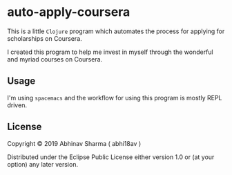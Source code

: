 # auto-apply-coursera

This is a little `Clojure` program which automates the process for applying for scholarships on Coursera.

I created this program to help me invest in myself through the wonderful and myriad courses on Coursera.

## Usage

I'm using `spacemacs` and the workflow for using this program is mostly REPL driven.

## License

Copyright © 2019 Abhinav Sharma ( abhi18av )

Distributed under the Eclipse Public License either version 1.0 or (at
your option) any later version.
